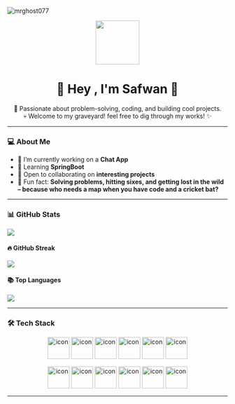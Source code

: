 <p align="left"> <img src="https://komarev.com/ghpvc/?username=mrghost077&label=Profile%20views&color=0e75b6&style=flat" alt="mrghost077" /> </p>
<p align="center">
 <img  src = "https://github.com/7oSkaaa/7oSkaaa/blob/main/Images/about_me.gif?raw=true" width = 100px>
</p>
<h1 align="center">👻 Hey , I'm Safwan 👋</h1>

<p align="center">
  🚀 Passionate about problem-solving, coding, and building cool projects.  
  <br>💀 Welcome to my graveyard! feel free to dig through my works! ✨
</p>

---

### 💻 About Me  
- 🔭 I’m currently working on a **Chat App**  
- 🌱 Learning **SpringBoot**  
- 👯 Open to collaborating on **interesting projects**   
- 👻 Fun fact: **Solving problems, hitting sixes, and getting lost in the wild – because who needs a map when you have code and a cricket bat?**  

---
### 📊 GitHub Stats  
![](https://github-readme-stats.vercel.app/api?username=Mrghost077&show_icons=true&theme=radical&hide_border=false&include_all_commits=true&count_private=true&title_color=FF69B4&text_color=FFFFFF)

#### 🔥 **GitHub Streak**  
![](https://github-readme-streak-stats.herokuapp.com/?user=Mrghost077&theme=radical&hide_border=false&fire=FF4500)

#### 📚 **Top Languages**  
![](https://github-readme-stats.vercel.app/api/top-langs/?username=Mrghost077&theme=radical&hide_border=false&include_all_commits=true&count_private=true&layout=compact&langs_count=8)


---

### 🛠 Tech Stack  
<p align="center">
<img src="https://techstack-generator.vercel.app/java-icon.svg" alt="icon" width="50" height="50" />
  <img src="https://techstack-generator.vercel.app/python-icon.svg" alt="icon" width="50" height="50" />
  <img src="https://techstack-generator.vercel.app/ts-icon.svg" alt="icon" width="50" height="50" />
  <img src="https://techstack-generator.vercel.app/js-icon.svg" alt="icon" width="50" height="50" />
  <img src="https://techstack-generator.vercel.app/react-icon.svg" alt="icon" width="50" height="50" />
  <img src="https://techstack-generator.vercel.app/mysql-icon.svg" alt="icon" width="50" height="50" />
 
 <br>

<div align="center">
  <img src="https://techstack-generator.vercel.app/docker-icon.svg" alt="icon" width="50" height="50" />
  <img src="https://techstack-generator.vercel.app/aws-icon.svg" alt="icon" width="50" height="50" />
  <img src="https://techstack-generator.vercel.app/github-icon.svg" alt="icon" width="50" height="50" />
  <img src="https://techstack-generator.vercel.app/prettier-icon.svg" alt="icon" width="50" height="50" />
  <img src="https://techstack-generator.vercel.app/restapi-icon.svg" alt="icon" width="50" height="50" />
  <img src="https://techstack-generator.vercel.app/graphql-icon.svg" alt="icon" width="50" height="50" />
</div>
</p>

---
